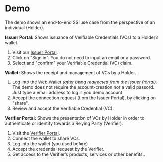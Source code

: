 # Demo

The demo shows an end-to-end SSI use case from the perspective of an individual (Holder).

**Issuer Portal:** Shows issuance of Verifiable Credentials (VCs) to a Holder’s wallet.

1. Visit our [Issuer Portal](https://issuer.walt.id/).
2. Click on "Sign in". You do not need to input an email or a password.
3. Select and "confirm" your Verifiable Credential (VC) claim.

**Wallet:** Shows the receipt and management of VCs by a Holder.

1. Log into the [Web Wallet](https://wallet.walt.id/) _(after being redirected from the Issuer Portal)._ The demo does not require the account-creation nor a valid passord. Just type a email address to log in you demo account.
2. Accept the connection request (from the Issuer Portal), by clicking on "share".
3. Review and accept the Verifiable Credential (VC).

**Verifier Portal:** Shows the presentation of VCs by Holder in order to authenticate or identify towards a Relying Party (Verifier).

1. Visit the [Verifier Portal](https://verifier.walt.id/).
2. Connect the wallet to share VCs.
3. Log into the wallet (you used before)
4. Accept the credential request by the Verifier.
5. Get access to the Verifier’s products, services or other benefits..
